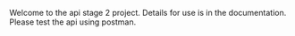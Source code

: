 Welcome to the api stage 2 project. Details for use is in the documentation. Please test the api using postman.
